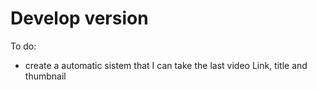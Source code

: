 # Develop version

To do:
- create a automatic sistem that I can take the last video Link, title and thumbnail
